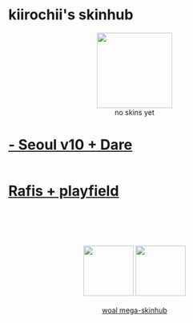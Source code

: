 # kiirochii's skinhub
<p align="center">
<a href="https://osu.ppy.sh/users/6387149">
  <img src="https://a.ppy.sh/6387149"  
       width="150"
       height="150"></a>
<br>
no skins yet
</p>

# [- Seoul v10 + Dare](https://github.com/rudjx3/skins/raw/main/kiirochii/-%20Seoul%20v10%20%2B%20Dare.osk)
![]()

# [Rafis + playfield](https://github.com/rudjx3/skins/raw/main/kiirochii/Rafis%20%2B%20playfield.osk)
![]()

#
<p align="center">
  <br></br>
  <a href="https://www.twitch.tv/kiirochii">
  <img src="https://i.imgur.com/HM030lk.png" 
       width="100" 
       height="100"></a>
  <a href="https://twitter.com/kiirochii">
  <img src="https://i.imgur.com/PUQ5uWf.png" 
       width="100" 
       height="100"></a>
  <br></br>
  <a href="README.md">woal mega-skinhub</a>
 </p>

